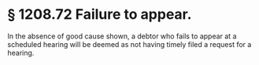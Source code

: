 # § 1208.72   Failure to appear.

In the absence of good cause shown, a debtor who fails to appear at a scheduled hearing will be deemed as not having timely filed a request for a hearing.




